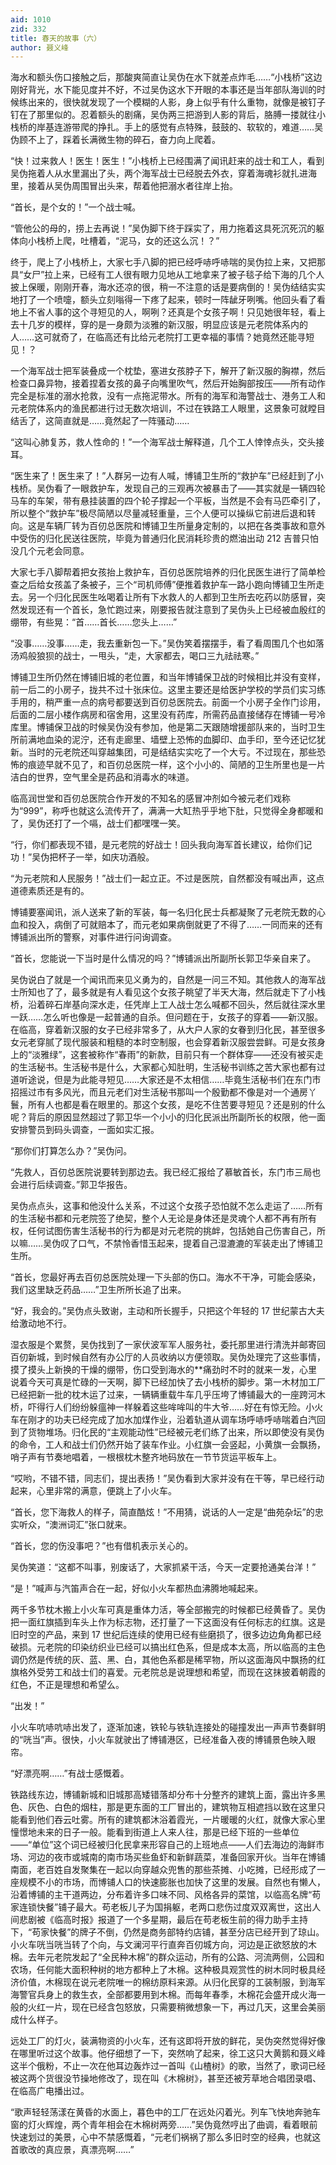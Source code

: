 ```yaml
---
aid: 1010
zid: 332
title: 春天的故事（六）
author: 聂义峰
---
```


海水和额头伤口接触之后，那酸爽简直让吴伪在水下就差点炸毛……“小栈桥”这边刚好背光，水下能见度并不好，不过吴伪这水下开眼的本事还是当年部队海训的时候练出来的，很快就发现了一个模糊的人影，身上似乎有什么重物，就像是被钉子钉在了那里似的。忍着额头的剧痛，吴伪两三把游到人影的背后，胳膊一搂就往小栈桥的岸基连游带爬的挣扎。手上的感觉有点特殊，鼓鼓的、软软的，难道……吴伪顾不上了，踩着长满微生物的碎石，奋力向上爬着。

“快！过来救人！医生！医生！”小栈桥上已经围满了闻讯赶来的战士和工人，看到吴伪拖着人从水里漏出了头，两个海军战士已经脱去外衣，穿着海魂衫就扎进海里，接着从吴伪周围冒出头来，帮着他把溺水者往岸上抬。

“首长，是个女的！”一个战士喊。

“管他公的母的，捞上去再说！”吴伪脚下终于踩实了，用力拖着这具死沉死沉的躯体向小栈桥上爬，吐槽着，“泥马，女的还这么沉！？”

终于，爬上了小栈桥上，大家七手八脚的把已经呼哧呼哧喘的吴伪拉上来，又把那具“女尸”拉上来，已经有工人很有眼力见地从工地拿来了被子毯子给下海的几个人披上保暖，刚刚开春，海水还凉的很，稍一不注意的话是要病倒的！吴伪结结实实地打了一个喷嚏，额头立刻嗡得一下疼了起来，顿时一阵龇牙咧嘴。他回头看了看地上不省人事的这个寻短见的人，啊咧？还真是个女孩子啊！只见她很年轻，看上去十几岁的模样，穿的是一身颇为淡雅的新汉服，明显应该是元老院体系内的人……这可就奇了，在临高还有比给元老院打工更幸福的事情？她竟然还能寻短见！？

一个海军战士把军装叠成一个枕垫，塞进女孩脖子下，解开了新汉服的胸襟，然后检查口鼻异物，接着捏着女孩的鼻子向嘴里吹气，然后开始胸部按压——所有动作完全是标准的溺水抢救，没有一点拖泥带水。所有的海军和海警战士、港务工人和元老院体系内的渔民都进行过无数次培训，不过在铁路工人眼里，这景象可就瞠目结舌了，这简直就是……竟然起了一阵骚动……

“这叫心肺复苏，救人性命的！”一个海军战士解释道，几个工人悻悻点头，交头接耳。

“医生来了！医生来了！”人群另一边有人喊，博铺卫生所的“救护车”已经赶到了小栈桥。吴伪看了一眼救护车，发现自己的三观再次被暴击了——其实就是一辆四轮马车的车架，带有悬挂装置的四个轮子撑起一个平板，当然是不会有马匹牵引了，所以整个“救护车”极尽简陋以尽量减轻重量，三个人便可以操纵它前进后退和转向。这是车辆厂转为百仞总医院和博铺卫生所量身定制的，以把在各类事故和意外中受伤的归化民送往医院，毕竟为普通归化民消耗珍贵的燃油出动 212 吉普只怕没几个元老会同意。

大家七手八脚帮着把女孩抬上救护车，百仞总医院培养的归化民医生进行了简单检查之后给女孩盖了条被子，三个“司机师傅”便推着救护车一路小跑向博铺卫生所走去。另一个归化民医生吆喝着让所有下水救人的人都到卫生所去吃药以防感冒，突然发现还有一个首长，急忙跑过来，刚要报告就注意到了吴伪头上已经被血殷红的绷带，有些晃：“首……首长……您头上……”

“没事……没事……走，我去重新包一下。”吴伪笑着摆摆手，看了看周围几个也如落汤鸡般狼狈的战士，一甩头，“走，大家都去，喝口三九祛祛寒。”

博铺卫生所仍然在博铺旧城的老位置，和当年博铺保卫战的时候相比并没有变样，前一后二的小房子，拢共不过十张床位。这里主要还是给医护学校的学员们实习练手用的，稍严重一点的病号都要送到百仞总医院去。前面一个小房子全作门诊用，后面的二层小楼作病房和宿舍用，这里没有药库，所需药品直接储存在博铺一号冷库里。博铺保卫战的时候吴伪没有参加，他是第二天跟随增援部队来的，当时卫生所前满地血染的泥泞，还有走廊里、墙壁上恐怖的血脚印、血手印，至今还记忆犹新。当时的元老院还叫穿越集团，可是结结实实吃了一个大亏。不过现在，那些恐怖的痕迹早就不见了，和百仞总医院一样，这个小小的、简陋的卫生所里也是一片洁白的世界，空气里全是药品和消毒水的味道。

临高润世堂和百仞总医院合作开发的不知名的感冒冲剂如今被元老们戏称为“999”，称呼也就这么流传开了，满满一大缸热乎乎地下肚，只觉得全身都暖和了，吴伪还打了一个嗝，战士们都嘿嘿一笑。

“行，你们都表现不错，是元老院的好战士！回头我向海军首长建议，给你们记功！”吴伪把杯子一举，如庆功酒般。

“为元老院和人民服务！”战士们一起立正。不过是医院，自然都没有喊出声，这点道德素质还是有的。

博铺要塞闻讯，派人送来了新的军装，每一名归化民士兵都凝聚了元老院无数的心血和投入，病倒了可就赔本了，而元老如果病倒就更了不得了……一同而来的还有博铺派出所的警察，对事件进行问询调查。

“首长，您能说一下当时是什么情况的吗？”博铺派出所副所长郭卫华亲自来了。

吴伪说白了就是一个闻讯而来见义勇为的，自然是一问三不知。其他救人的海军战士所知也了了，最多就是有人看见这个女孩子眺望了半天大海，然后就走下了小栈桥，沿着碎石岸基向深水走，任凭岸上工人战士怎么喊都不回头，然后就往深水里一跃……怎么听也像是一起普通的自杀。但问题在于，女孩子的穿着——新汉服。在临高，穿着新汉服的女子已经非常多了，从大户人家的女眷到归化民，甚至很多女元老穿腻了现代服装和粗糙的本时空制服，也会穿着新汉服尝尝鲜。可是女孩身上的“淡雅绿”，这套被称作“春雨”的新款，目前只有一个群体穿——还没有被买走的生活秘书。生活秘书是什么，大家都心知肚明，生活秘书训练之苦大家也都有过道听途说，但是为此能寻短见……大家还是不太相信……毕竟生活秘书们在东门市招摇过市有多风光，而且元老们对生活秘书那叫一个殷勤都不像是对一个通房丫鬟，所有人也都是看在眼里的。那这个女孩，是吃不住苦要寻短见？还是别的什么呢？背后的原因显然超过了郭卫华一个小小的归化民派出所副所长的权限，他一面安排警员到码头调查，一面如实汇报。

“那你们打算怎么办？”吴伪问。

“先救人，百仞总医院说要转到那边去。我已经汇报给了慕敏首长，东门市三局也会进行后续调查。”郭卫华报告。

吴伪点点头，这事和他没什么关系，不过这个女孩子恐怕就不怎么走运了……所有的生活秘书都和元老院签了绝契，整个人无论是身体还是灵魂个人都不再有所有权，任何试图伤害生活秘书的行为都是对元老院的挑衅，包括她自己伤害自己，所以嘛……吴伪叹了口气，不禁怜香惜玉起来，提着自己湿漉漉的军装走出了博铺卫生所。

“首长，您最好再去百仞总医院处理一下头部的伤口。海水不干净，可能会感染，我们这里缺乏药品……”卫生所所长追了出来。

“好，我会的。”吴伪点头致谢，主动和所长握手，只把这个年轻的 17 世纪蒙古大夫给激动地不行。

湿衣服是个累赘，吴伪找到了一家伏波军军人服务社，委托那里进行清洗并邮寄回百仞新城，到时候自然有办公厅的人员收纳以方便领取。吴伪处理完了这些事情，摸了摸头上新换的干燥的绷带，伤口受到海水的\*\*痛劲时不时的就来一发，心里说着今天可真是忙碌的一天啊，脚下已经加快了去小栈桥的脚步。第一木材加工厂已经把新一批的枕木运了过来，一辆辆重载牛车几乎压垮了博铺最大的一座跨河木桥，吓得行人们纷纷躲瘟神一样躲着这些哞哞叫的牛大爷……好在有惊无险。小火车在刚才的功夫已经完成了加水加煤作业，沿着轨道从调车场呼哧呼哧喘着白汽回到了货物堆场。归化民的“主观能动性”已经被元老们练了出来，所以即使没有吴伪的命令，工人和战士们仍然开始了装车作业。小红旗一会竖起，小黄旗一会飘扬，哨子声有节奏地唱着，一根根枕木整齐地码放在一节节货运平板车上。

“哎哟，不错不错，同志们，提出表扬！”吴伪看到大家并没有在干等，早已经行动起来，心里非常的满意，便跳上了小火车。

“首长，您下海救人的样子，简直酷炫！”不用猜，说话的人一定是“曲苑杂坛”的忠实听众，“澳洲词汇”张口就来。

“首长，您的伤没事吧？”也有借机表示关心的。

吴伪笑道：“这都不叫事，别废话了，大家抓紧干活，今天一定要抢通美台洋！”

“是！”喊声与汽笛声合在一起，好似小火车都热血沸腾地喊起来。

两千多节枕木搬上小火车可真是重体力活，等全部搬完的时候都已经黄昏了。吴伪把一面红旗插到车头上作为标志物，还打量了一下这面没有任何标志的红旗。这是旧时空的产品，来到 17 世纪后连续的使用已经有些磨损了，很多边边角角都已经破损。元老院的印染纺织业已经可以搞出红色系，但是成本太高，所以临高的主色调仍然是传统的灰、蓝、黑、白，其他色系都是稀罕物，所以这面海风中飘扬的红旗格外受劳工和战士们的喜爱。元老院总是说理想和希望，而现在这抹披着朝霞的红色，不正是理想和希望么。

“出发！”

小火车吭哧吭哧出发了，逐渐加速，铁轮与铁轨连接处的碰撞发出一声声节奏鲜明的“咣当”声。很快，小火车就驶出了博铺港区，已经准备入夜的博铺景色映入眼帘。

“好漂亮啊……”有战士感慨着。

铁路线东边，博铺新城和旧城那高矮错落却分布十分整齐的建筑上面，露出许多黑色、灰色、白色的烟柱，那是更东面的工厂冒出的，建筑物互相遮挡以致在这里只能看到他们吞云吐雾。所有的建筑都沐浴着霞光，一片暖暖的火红，就像大家心里憧憬地未来的日子一般。能看到街道上人来人往，那是已经下班的一些单位——“单位”这个词已经被归化民拿来形容自己的上班地点——人们去海边的海鲜市场、河边的夜市或城南的南市场买些鱼虾和新鲜蔬菜，准备回家开伙。当年在博铺南面，老百姓自发聚集在一起以向穿越众兜售的那些茶摊、小吃摊，已经形成了一座规模不小的市场，而博铺人口的快速膨胀也加快了这里的发展。自然也有懒人，沿着博铺的主干道两边，分布着许多口味不同、风格各异的菜馆，以临高名牌“苟家连锁快餐”铺子最大。苟老板儿子为国捐躯，老两口悲伤过度双双离世，这出人间悲剧被《临高时报》报道了一个多星期，最后在苟老板生前的得力助手主持下，“苟家快餐”的牌子不倒，仍然是商务部特约店铺，甚至分店已经开到了琼山。小火车咣当咣当转了个向，与文澜河平行直奔百仞城方向，河边是正欲怒放的木棉。去年元老院发起了“全民种木棉”的群众运动，所有的公路、河流两侧，公园和农场，任何能大面积种树的地方都种上了木棉。这种极具观赏性的树木同时极具经济价值，木棉现在说元老院唯一的棉纺原料来源。从归化民穿的工装制服，到海军海警官兵身上的救生衣，全部都要用到木棉。而每年春季，木棉花会盛开成火海一般的火红一片，现在已经含包怒放，只需要稍微想象一下，再过几天，这里会美丽成什么样子。

远处工厂的灯火，装满物资的小火车，还有这即将开放的鲜花，吴伪突然觉得好像在哪里听过这个故事。他仔细想了一下，突然响了起来，徐工这只大黄鹅和聂义峰这半个俄粉，不止一次在他耳边轰炸过一首叫《山楂树》的歌，当然了，歌词已经被这两个货很没节操地修改了，现在叫《木棉树》，甚至还被芳草地合唱团录唱、在临高广电播出过。

“歌声轻轻荡漾在黄昏的水面上，暮色中的工厂在远处闪着光。列车飞快地奔驰车窗的灯火辉煌，两个青年相会在木棉树两旁……”吴伪竟然哼出了曲调，看着眼前快速划过的美景，心中不禁感慨着，“元老们祸祸了那么多旧时空的经典，也就这首歌改的真应景，真漂亮啊……”
